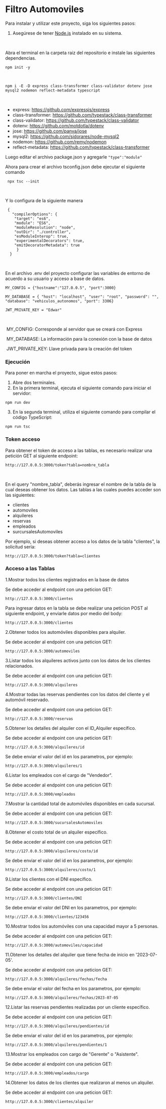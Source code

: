 # Filtro Automoviles

Para instalar y utilizar este proyecto, siga los siguientes pasos:

1. Asegúrese de tener [Node.js](https://nodejs.org/) instalado en su sistema.

   ​    

Abra el terminal en la carpeta raiz del repositorio e instale las siguientes dependencias.

```
npm init -y
```

​    

```
npm i -E -D express class-transformer class-validator dotenv jose mysql2 nodemon reflect-metadata typescript
```

​    

  

- express: https://github.com/expressjs/express
- class-transformer: https://github.com/typestack/class-transformer
- class-validator: https://github.com/typestack/class-validator
- dotenv: https://github.com/motdotla/dotenv
- jose: https://github.com/panva/jose
- mysql2: https://github.com/sidorares/node-mysql2
- nodemon: https://github.com/remy/nodemon
- reflect-metadata: https://github.com/typestack/class-transformer

Luego editar el archivo package.json y agregarle `"type":"module"`

Ahora para crear el archivo tsconfig.json debe ejecutar el siguiente comando

```
 npx tsc --init
```

​    

Y lo configura de la siguiente manera

```
 {
   "compilerOptions": {
    "target": "es6",
    "module": "ES6",
    "moduleResolution": "node",
    "outDir": "./controller",
    "esModuleInterop": true,
    "experimentalDecorators": true,
    "emitDecoratorMetadata": true
     }
  }
```

​    

En el archivo .env del proyecto configurar las variables de entorno de acuerdo a su usuario y acceso a base de datos.

```
MY_CONFIG = {"hostname":"127.0.0.5", "port":3000}

MY_DATABASE = { "host": "localhost", "user": "root", "password": "", "database": "vehiculos_autonomos", "port": 3306}

JWT_PRIVATE_KEY = "Edwar"
```

​    

​		MY_CONFIG: Corresponde al servidor que se creará con Express

​		MY_DATABASE: La información para la conexión con la base de datos

​		JWT_PRIVATE_KEY: Llave privada para la creación del token

### Ejecución

Para poner en marcha el proyecto, sigue estos pasos:

1. Abre dos terminales.
2. En la primera terminal, ejecuta el siguiente comando para iniciar el servidor:

```
npm run dev
```

3. En la segunda terminal, utiliza el siguiente comando para compilar el código TypeScript:

```
npm run tsc
```

### Token acceso

Para obtener el token de acceso a las tablas, es necesario realizar una petición GET al siguiente endpoint:

```
http://127.0.0.5:3000/token?tabla=nombre_tabla
```

​    

En el query "nombre_tabla", deberás  ingresar el nombre de la tabla de la cual deseas obtener los datos. Las  tablas a las cuales puedes acceder son las siguientes:

- clientes
- automoviles
- alquileres
- reservas
- empleados
- surcursalesAutomoviles

Por ejemplo, si deseas obtener acceso a los datos de la tabla "clientes", la solicitud sería:

```
http://127.0.0.5:3000/token?tabla=clientes
```

### Acceso a las Tablas

1.Mostrar todos los clientes registrados en la base de datos

Se debe acceder al endpoint con una peticion GET:

```
http://127.0.0.5:3000/clientes
```

Para ingresar datos en la tabla  se debe realizar una peticion POST al siguiente endpoint, y enviarle datos por medio del body:

```
http://127.0.0.5:3000/clientes
```

2.Obtener todos los automóviles disponibles para alquiler.

Se debe acceder al endpoint con una peticion GET:

```
http://127.0.0.5:3000/automoviles
```

3.Listar todos los alquileres activos junto con los datos de los
clientes relacionados.

Se debe acceder al endpoint con una peticion GET:

```
http://127.0.0.5:3000/alquileres
```

4.Mostrar todas las reservas pendientes con los datos del cliente
y el automóvil reservado.

Se debe acceder al endpoint con una peticion GET:

```
http://127.0.0.5:3000/reservas
```

5.Obtener los detalles del alquiler con el ID_Alquiler específico.

Se debe acceder al endpoint con una peticion GET:

```
http://127.0.0.5:3000/alquileres/id
```

Se debe enviar el valor del id en los parametros, por ejemplo: 

```
http://127.0.0.5:3000/alquileres/1
```

6.Listar los empleados con el cargo de "Vendedor".

Se debe acceder al endpoint con una peticion GET:

```
http://127.0.0.5:3000/empleados
```

7.Mostrar la cantidad total de automóviles disponibles en cada
sucursal.

Se debe acceder al endpoint con una peticion GET:

```
http://127.0.0.5:3000/sucursalesAutomoviles
```

8.Obtener el costo total de un alquiler específico.

Se debe acceder al endpoint con una peticion GET:

```
http://127.0.0.5:3000/alquileres/costo/id
```

Se debe enviar el valor del id en los parametros, por ejemplo: 

```
http://127.0.0.5:3000/alquileres/costo/1
```

9.Listar los clientes con el DNI específico.

Se debe acceder al endpoint con una peticion GET:

```
http://127.0.0.5:3000/clientes/DNI
```

Se debe enviar el valor del DNI en los parametros, por ejemplo: 

```
http://127.0.0.5:3000/clientes/123456
```

10.Mostrar todos los automóviles con una capacidad mayor a 5
personas.

Se debe acceder al endpoint con una peticion GET:

```
http://127.0.0.5:3000/automoviles/capacidad
```

11.Obtener los detalles del alquiler que tiene fecha de inicio en
'2023-07-05'.

Se debe acceder al endpoint con una peticion GET:

```
http://127.0.0.5:3000/alquileres/fechas/fecha
```

Se debe enviar el valor del fecha en los parametros, por ejemplo: 

```
http://127.0.0.5:3000/alquileres/fechas/2023-07-05
```

12.Listar las reservas pendientes realizadas por un cliente
específico.

Se debe acceder al endpoint con una peticion GET:

```
http://127.0.0.5:3000/alquileres/pendientes/id
```

Se debe enviar el valor del id en los parametros, por ejemplo: 

```
http://127.0.0.5:3000/alquileres/pendientes/1
```

13.Mostrar los empleados con cargo de "Gerente" o "Asistente".

Se debe acceder al endpoint con una peticion GET:

```
http://127.0.0.5:3000/empleados/cargo
```

14.Obtener los datos de los clientes que realizaron al menos un
alquiler.

Se debe acceder al endpoint con una peticion GET:

```
http://127.0.0.5:3000/clientes/alquiler
```

